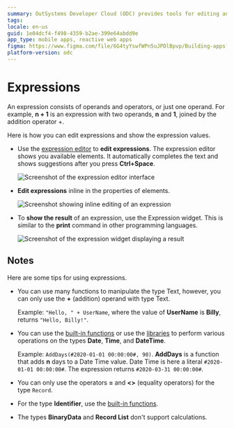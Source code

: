 ```yaml
---
summary: OutSystems Developer Cloud (ODC) provides tools for editing and displaying expressions in software development.
tags:
locale: en-us
guid: 1e04dcf4-f498-4359-b2ae-399e64abdd9e
app_type: mobile apps, reactive web apps
figma: https://www.figma.com/file/6G4tyYswfWPn5uJPDlBpvp/Building-apps?type=design&node-id=3214%3A21830&t=ZwHw8hXeFhwYsO5V-1
platform-version: odc
---
```

# Expressions

An expression consists of operands and operators, or just one operand. For example, **n + 1** is an expression with two operands, **n** and **1**, joined by the addition operator +. 

Here is how you can edit expressions and show the expression values.

* Use the [expression editor](expressions/expression-editor.md) to **edit expressions**. The expression editor shows you available elements. It automatically completes the text and shows suggestions after you press **Ctrl+Space**.

    ![Screenshot of the expression editor interface](images/expression-editor-ss.png "Expression Editor")

* **Edit expressions** inline in the properties of elements.

    ![Screenshot showing inline editing of an expression](images/expression-inline-ss.png "Inline Expression Editing")

* To **show the result** of an expression, use the Expression widget. This is similar to the **print** command in other programming languages.

    ![Screenshot of the expression widget displaying a result](images/expression-widget-ss.png "Expression Widget")


## Notes

Here are some tips for using expressions.

* You can use  many functions to manipulate the type Text, however, you can only use the  **+** (addition) operand with type Text. 

    Example: `"Hello, " + UserName`, where the value of **UserName** is **Billy**, returns `"Hello, Billy!"`. 

* You can use the [built-in functions](../../reference/built-in-functions/dateandtime.md) or use the [libraries](../../reference/libraries/datetime.md) to perform various operations on the types **Date**, **Time**, and **DateTime**.

    Example: `AddDays(#2020-01-01 00:00:00#, 90)`. **AddDays** is a function that adds **n** days to a Date Time value. Date Time is here a literal `#2020-01-01 00:00:00#`. The expression returns `#2020-03-31 00:00:00#`.

* You can only use the operators **=** and **&lt;&gt;** (equality operators) for the type `Record`.

* For the type **Identifier**, use the [built-in functions](../../reference/built-in-functions/data-conversion.md). 

* The types **BinaryData** and **Record List** don't support calculations.
